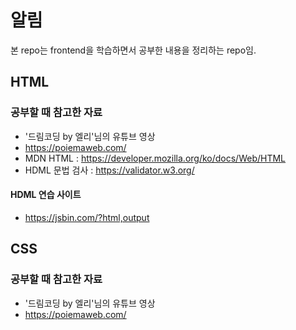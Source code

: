 # 알림
본 repo는 frontend을 학습하면서 공부한 내용을 정리하는 repo임.

## HTML

### 공부할 때 참고한 자료
* '드림코딩 by 엘리'님의 유튜브 영상
* https://poiemaweb.com/
* MDN HTML : https://developer.mozilla.org/ko/docs/Web/HTML
* HDML 문법 검사 : https://validator.w3.org/

#### HDML 연습 사이트
* https://jsbin.com/?html,output

## CSS

### 공부할 때 참고한 자료
* '드림코딩 by 엘리'님의 유튜브 영상
* https://poiemaweb.com/
